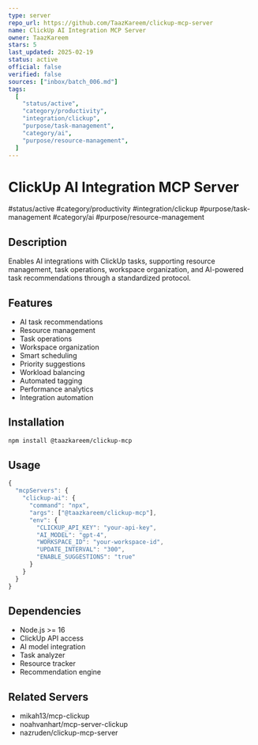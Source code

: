 ```yaml
---
type: server
repo_url: https://github.com/TaazKareem/clickup-mcp-server
name: ClickUp AI Integration MCP Server
owner: TaazKareem
stars: 5
last_updated: 2025-02-19
status: active
official: false
verified: false
sources: ["inbox/batch_006.md"]
tags:
  [
    "status/active",
    "category/productivity",
    "integration/clickup",
    "purpose/task-management",
    "category/ai",
    "purpose/resource-management",
  ]
---
```


# ClickUp AI Integration MCP Server

#status/active #category/productivity #integration/clickup #purpose/task-management #category/ai #purpose/resource-management

## Description

Enables AI integrations with ClickUp tasks, supporting resource management, task operations, workspace organization, and AI-powered task recommendations through a standardized protocol.

## Features

- AI task recommendations
- Resource management
- Task operations
- Workspace organization
- Smart scheduling
- Priority suggestions
- Workload balancing
- Automated tagging
- Performance analytics
- Integration automation

## Installation

```bash
npm install @taazkareem/clickup-mcp
```

## Usage

```javascript
{
  "mcpServers": {
    "clickup-ai": {
      "command": "npx",
      "args": ["@taazkareem/clickup-mcp"],
      "env": {
        "CLICKUP_API_KEY": "your-api-key",
        "AI_MODEL": "gpt-4",
        "WORKSPACE_ID": "your-workspace-id",
        "UPDATE_INTERVAL": "300",
        "ENABLE_SUGGESTIONS": "true"
      }
    }
  }
}
```

## Dependencies

- Node.js >= 16
- ClickUp API access
- AI model integration
- Task analyzer
- Resource tracker
- Recommendation engine

## Related Servers

- mikah13/mcp-clickup
- noahvanhart/mcp-server-clickup
- nazruden/clickup-mcp-server
